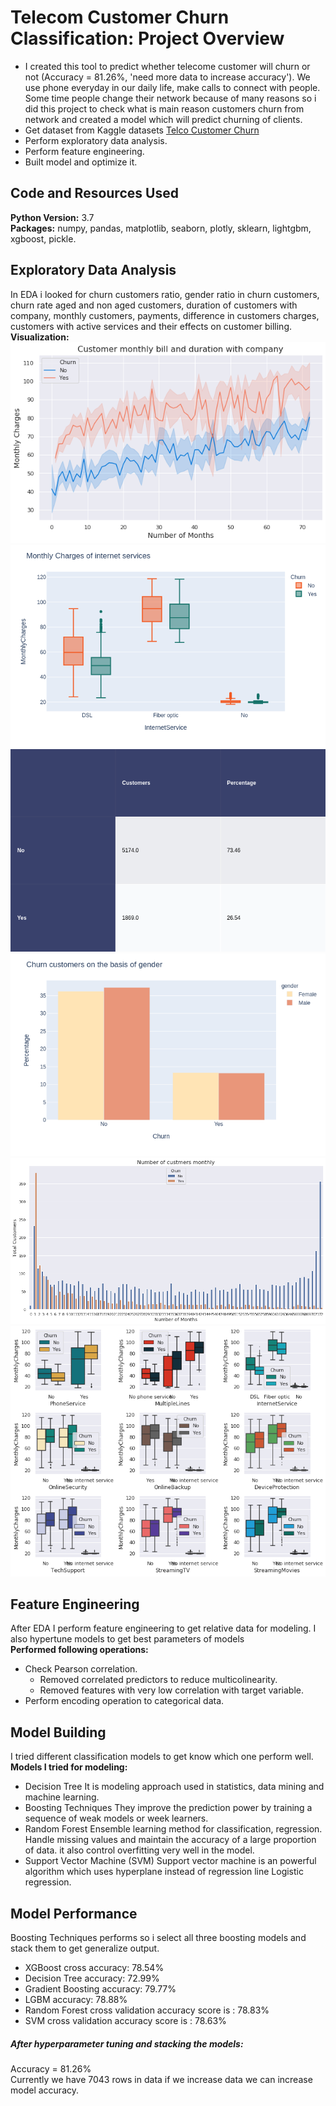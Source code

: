 # Telecom Customer Churn Classification: Project Overview
* I created this tool to predict whether telecome customer will churn or not (Accuracy = 81.26%, 'need more data to increase accuracy'). We use phone everyday in our daily life, make calls to connect with people. Some time people change their network because of many reasons so i did this project to check what is main reason customers churn from network and created a model which will predict churning of clients.
* Get dataset from Kaggle datasets [Telco Customer Churn](https://www.kaggle.com/blastchar/telco-customer-churn)
* Perform exploratory data analysis.
* Perform feature engineering.
* Built model and optimize it.
## Code and Resources Used
**Python Version:** 3.7 <br>
**Packages:** numpy, pandas, matplotlib, seaborn, plotly, sklearn, lightgbm, xgboost, pickle.
## Exploratory Data Analysis
In EDA i looked for churn customers ratio, gender ratio in churn customers, churn rate aged and non aged customers, duration of customers with company, monthly customers, payments, difference in customers charges, customers with active services and their effects on customer billing.<br>
**Visualization:**<br>
![deleted or not found](https://github.com/zeeshan-akram/Telecom-Customer-Churn-Classification/blob/master/duration-cust-with-company.png)
![deleted or not found](https://github.com/zeeshan-akram/Telecom-Customer-Churn-Classification/blob/master/internet-monthly-charges.png)
![deleted or not found](https://github.com/zeeshan-akram/Telecom-Customer-Churn-Classification/blob/master/churn-ratio.png)
![deleted or not found](https://github.com/zeeshan-akram/Telecom-Customer-Churn-Classification/blob/master/churn-cust-gender.png)
![deleted or not found](https://github.com/zeeshan-akram/Telecom-Customer-Churn-Classification/blob/master/monthly-customers.png)
![deleted or not found](https://github.com/zeeshan-akram/Telecom-Customer-Churn-Classification/blob/master/no-customers-active-services.png)
## Feature Engineering
After EDA I perform feature engineering to get relative data for modeling. I also hypertune models to get best parameters of models<br> 
**Performed following operations:**
* Check Pearson correlation.
  * Removed correlated predictors to reduce multicolinearity.
  * Removed features with very low correlation with target variable.
* Perform encoding operation to categorical data.
## Model Building
I tried different classification models to get know which one perform well.
**Models I tried for modeling:**
* Decision Tree
  It is modeling approach used in statistics, data mining and machine learning.
* Boosting Techniques
  They improve the prediction power by training a sequence of weak models or week learners.
* Random Forest
  Ensemble learning method for classification, regression. Handle missing values and maintain the accuracy of a large proportion of data. it also control overfitting very well in the model.
* Support Vector Machine (SVM)
  Support vector machine is an powerful algorithm which uses hyperplane instead of regression line Logistic regression.
## Model Performance
Boosting Techniques performs so i select all three boosting models and stack them to get generalize output.<br>
* XGBoost cross accuracy: 78.54%
* Decision Tree accuracy: 72.99%
* Gradient Boosting accuracy: 79.77%
* LGBM accuracy: 78.88%
* Random Forest cross validation accuracy score is : 78.83%
* SVM cross validation accuracy score is : 78.63%
##### After hyperparameter tuning and stacking the models:
Accuracy = 81.26% <br>
Currently we have 7043 rows in data if we increase data we can increase model accuracy.

